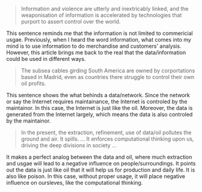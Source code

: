 > Information and violence are utterly and inextricably linked, and the weaponisation of information is accelerated by technologies that purport to assert control over the world.

This sentence reminds me that the information is not limited to commericial usgae. Previously, when I heard the word information, what comes into my mind is to use information to do merchandise and customers' analysis. However, this article brings me back to the real that the data/information could be used in different ways.

> The subsea cables girding South America are owned by corportations based in Madrid, even as countries there struggle to control their own oil profits.

This sentence shows the what behinds a data/network. Since the network or say the Internet requires maintainance, the Internet is controled by the maintainor. In this case, the Internet is just like the oil. Moreover, the data is generated from the Internet largely, which means the data is also controled by the maintainor.

> In the present, the extraction, refinement, use of data/oil pollutes the ground and air. It spills. ... It  enforces computational thinking upon us, driving the deep divisions in society ...

It makes a perfect analog between the data and oil, where much extraction and usgae will lead to a negative influence on people/surroundings. It points out the data is just like oil that it will help us for production and daily life. It is also like poison. In this case, without proper usage, it will place negative influence on oursleves, like the computational thinking. 

